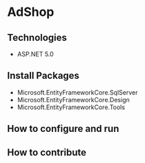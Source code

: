 # AdShop
## Technologies
- ASP.NET 5.0
## Install Packages
- Microsoft.EntityFrameworkCore.SqlServer
- Microsoft.EntityFrameworkCore.Design
- Microsoft.EntityFrameworkCore.Tools
## How to configure and run
## How to contribute